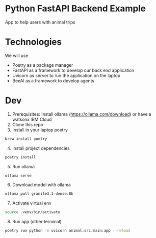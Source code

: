 # Python FastAPI Backend Example
App to help users with animal trips

# Technologies
We will use
- Poetry as a package manager
- FastAPI as a framework to develop our back end application
- Uvicorn as server to run the application on the laptop 
- BeeAI as a framework to develop agents

# Dev
1. Prerequisites: Install ollama (https://ollama.com/download) or have a watsonx IBM Cloud 
2. Clone this repo
3. Install in your laptop poetry
```bash
brew install poetry
```
4. Install project dependencies
```bash
poetry install
```
5. Run ollama
```bash
ollama serve
```
6. Download model with ollama
```bash
ollama pull granite3.1-dense:8b
```
7. Activate virtual env
```bash
source .venv/bin/activate
```
8. Run app (other terminal)
```bash
poetry run python -m uvicorn animal.src.main:app --reload
```
